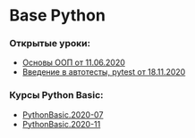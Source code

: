 # Base Python

### Открытые уроки:
- [Основы ООП от 11.06.2020](open-lessons/oop.base.11.06.2020/)
- [Введение в автотесты, pytest от 18.11.2020](open-lessons/pytest.18.11.2020/)


### Курсы Python Basic:

- [PythonBasic.2020-07](https://github.com/OtusTeam/BasePython/tree/PythonBasic.2020-07)
- [PythonBasic.2020-11](https://github.com/OtusTeam/BasePython/tree/PythonBasic.2020-11)
